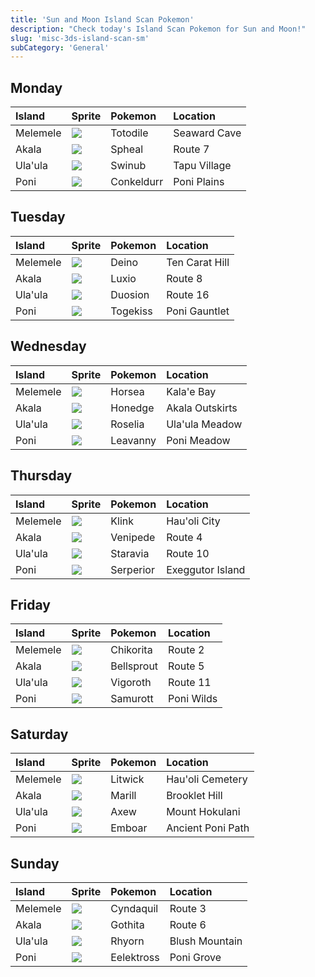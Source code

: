 ```yaml
---
title: 'Sun and Moon Island Scan Pokemon'
description: "Check today's Island Scan Pokemon for Sun and Moon!"
slug: 'misc-3ds-island-scan-sm'
subCategory: 'General'
---
```


## Monday

| Island   | Sprite                                                 | Pokemon    | Location     |
| :------- | :----------------------------------------------------- | :--------- | :----------- |
| Melemele | ![](https://cdn.bulbagarden.net/upload/f/f5/158MS.png) | Totodile   | Seaward Cave |
| Akala    | ![](https://cdn.bulbagarden.net/upload/4/43/363MS.png) | Spheal     | Route 7      |
| Ula'ula  | ![](https://cdn.bulbagarden.net/upload/1/10/220MS.png) | Swinub     | Tapu Village |
| Poni     | ![](https://cdn.bulbagarden.net/upload/8/8b/534MS.png) | Conkeldurr | Poni Plains  |

## Tuesday

| Island   | Sprite                                                 | Pokemon  | Location       |
| :------- | :----------------------------------------------------- | :------- | :------------- |
| Melemele | ![](https://cdn.bulbagarden.net/upload/3/39/633MS.png) | Deino    | Ten Carat Hill |
| Akala    | ![](https://cdn.bulbagarden.net/upload/e/e3/404MS.png) | Luxio    | Route 8        |
| Ula'ula  | ![](https://cdn.bulbagarden.net/upload/6/64/578MS.png) | Duosion  | Route 16       |
| Poni     | ![](https://cdn.bulbagarden.net/upload/6/63/468MS.png) | Togekiss | Poni Gauntlet  |

## Wednesday

| Island   | Sprite                                                 | Pokemon  | Location        |
| :------- | :----------------------------------------------------- | :------- | :-------------- |
| Melemele | ![](https://cdn.bulbagarden.net/upload/2/23/116MS.png) | Horsea   | Kala'e Bay      |
| Akala    | ![](https://cdn.bulbagarden.net/upload/0/04/679MS.png) | Honedge  | Akala Outskirts |
| Ula'ula  | ![](https://cdn.bulbagarden.net/upload/b/bf/315MS.png) | Roselia  | Ula'ula Meadow  |
| Poni     | ![](https://cdn.bulbagarden.net/upload/2/2d/542MS.png) | Leavanny | Poni Meadow     |

## Thursday

| Island   | Sprite                                                 | Pokemon   | Location         |
| :------- | :----------------------------------------------------- | :-------- | :--------------- |
| Melemele | ![](https://cdn.bulbagarden.net/upload/6/61/599MS.png) | Klink     | Hau'oli City     |
| Akala    | ![](https://cdn.bulbagarden.net/upload/2/2c/543MS.png) | Venipede  | Route 4          |
| Ula'ula  | ![](https://cdn.bulbagarden.net/upload/e/e2/397MS.png) | Staravia  | Route 10         |
| Poni     | ![](https://cdn.bulbagarden.net/upload/2/2e/497MS.png) | Serperior | Exeggutor Island |

## Friday

| Island   | Sprite                                                 | Pokemon    | Location   |
| :------- | :----------------------------------------------------- | :--------- | :--------- |
| Melemele | ![](https://cdn.bulbagarden.net/upload/7/79/152MS.png) | Chikorita  | Route 2    |
| Akala    | ![](https://cdn.bulbagarden.net/upload/7/7b/069MS.png) | Bellsprout | Route 5    |
| Ula'ula  | ![](https://cdn.bulbagarden.net/upload/3/38/288MS.png) | Vigoroth   | Route 11   |
| Poni     | ![](https://cdn.bulbagarden.net/upload/9/99/503MS.png) | Samurott   | Poni Wilds |

## Saturday

| Island   | Sprite                                                 | Pokemon | Location          |
| :------- | :----------------------------------------------------- | :------ | :---------------- |
| Melemele | ![](https://cdn.bulbagarden.net/upload/7/7c/607MS.png) | Litwick | Hau'oli Cemetery  |
| Akala    | ![](https://cdn.bulbagarden.net/upload/3/36/183MS.png) | Marill  | Brooklet Hill     |
| Ula'ula  | ![](https://cdn.bulbagarden.net/upload/0/0c/610MS.png) | Axew    | Mount Hokulani    |
| Poni     | ![](https://cdn.bulbagarden.net/upload/b/be/500MS.png) | Emboar  | Ancient Poni Path |

## Sunday

| Island   | Sprite                                                 | Pokemon    | Location       |
| :------- | :----------------------------------------------------- | :--------- | :------------- |
| Melemele | ![](https://cdn.bulbagarden.net/upload/3/39/155MS.png) | Cyndaquil  | Route 3        |
| Akala    | ![](https://cdn.bulbagarden.net/upload/5/57/574MS.png) | Gothita    | Route 6        |
| Ula'ula  | ![](https://cdn.bulbagarden.net/upload/6/67/111MS.png) | Rhyorn     | Blush Mountain |
| Poni     | ![](https://cdn.bulbagarden.net/upload/0/0f/604MS.png) | Eelektross | Poni Grove     |
